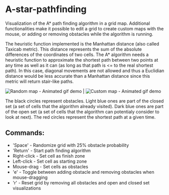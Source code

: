 # A-star-pathfinding

Visualization of the A* path finding algorithm in a grid map. Additional functionalities make it possible to edit a grid to create custom maps with the mouse, or adding or removing obstacles while the algorithm is running.

The heuristic function implemented is the Manhattan distance (also called Taxicab metric). This distance represents the sum of the absolute differences of the coordinates of two cells. The A* algorithm needs a heuristic function to approximate the shortest path between two points at any time as well as it can (as long as that path is <= to the real shortest path). In this case, diagonal movements are not allowed and thus a Euclidian distance would be less accurate than a Manhattan distance since this metric will return stair-like paths.

![Random map - Animated gif demo](random_map.gif) | ![Custom map - Animated gif demo](custom_map.gif)

The black circles represent obstacles. Light blue ones are part of the closed set (a set of cells that the algorithm already visited). Dark blue ones are part of the open set (a set of cells that the algorithm can potentialy consider to look at next). The red circles represent the shortest path at a given time. 

## Commands:
* 'Space' - Randomize grid with 25% obstacle probability
* 'Return' - Start path finding algorithm
* Right-click - Set cell as finish zone
* Left-click - Set cell as starting zone
* Mouse-drag - Set cells as obstacles
* 'e' - Toggle between adding obstacle and removing obstacles when mouse-dragging
* 'r' - Reset grid by removing all obstacles and open and closed set visualizations
